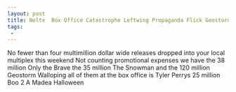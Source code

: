 ```yaml
---
layout: post
title: Nolte  Box Office Catastrophe Leftwing Propaganda Flick Geostorm Slams Harveywood
tags:
 -
---
```

No fewer than four multimillion dollar wide releases dropped into your local multiplex this weekend Not counting promotional expenses we have the 38 million Only the Brave the 35 million The Snowman and the 120 million Geostorm Walloping all of them at the box office is Tyler Perrys 25 million Boo 2 A Madea Halloween
